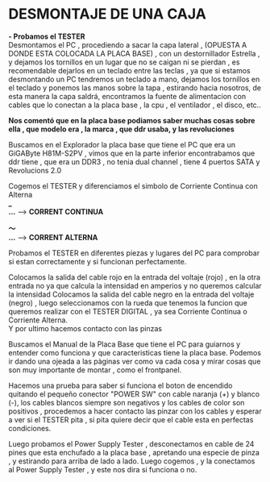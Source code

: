 # DESMONTAJE DE UNA CAJA
**- Probamos el TESTER**  
Desmontamos el PC , procediendo a sacar la capa lateral , (OPUESTA A DONDE ESTA COLOCADA LA PLACA BASE) , con un destornillador Estrella , y dejamos los tornillos en un lugar que no se caigan ni se pierdan , es recomendable dejarlos en un teclado entre las teclas , ya que si estamos desmontando un PC tendremos un teclado a mano, dejamos los tornillos en el teclado y ponemos las manos sobre la tapa , estirando hacia nosotros, de esta manera la capa saldrá, encontramos la fuente de alimentacion con cables que lo conectan a la placa base , la cpu , el ventilador , el disco, etc..
  
**Nos comentó que en la placa base podiamos saber muchas cosas sobre ella , que modelo era , la marca , que ddr usaba,
y las revoluciones**  
  
Buscamos en el Explorador la placa base que tiene el PC que era un GiGAByte H81M-S2PV , vimos que en la parte inferior encontrabamos que ddr tiene , que era un DDR3 , no tenia dual channel , tiene 4 puertos SATA y Revolucions 2.0  
  
Cogemos el TESTER y diferenciamos el simbolo de Corriente Continua con Alterna  
**_**  
**...**   --> **CORRENT CONTINUA**  

**～**  
**...**   --> **CORRENT ALTERNA**

Probamos el TESTER en diferentes piezas y lugares del PC para comprobar si estan correctamente y si funcionan perfectamente.  

Colocamos la salida del cable rojo en la entrada del voltaje (rojo) , en la otra entrada no ya que calcula la intensidad en amperios y no queremos calcular la intensidad
Colocamos la salida del cable negro en la entrada del voltaje (negro) , luego seleccionamos con la rueda que tenemos la funcion que queremos realizar con el TESTER DIGITAL , ya sea Corriente Continua o Corriente Alterna.  
Y por ultimo hacemos contacto con las pinzas

Buscamos el Manual de la Placa Base que tiene el PC para guiarnos y entender como funciona y que caracteristicas tiene la placa base. Podemos ir dando una ojeada a las pàginas ver como va cada cosa y mirar cosas que son muy importante de montar , como el frontpanel. 

Hacemos una prueba para saber si funciona el boton de encendido quitando el pequeño conector "POWER SW" con cable naranja (+) y blanco (-), los cables blancos siempre son negativos y los cables de color son positivos , procedemos a hacer contacto las pinzar con los cables y esperar a ver si el TESTER pita , si pita quiere decir que el cable esta en perfectas condiciones.  

Luego probamos el Power Supply Tester , desconectamos en cable de 24 pines que esta enchufado a la placa base , apretando una especie de pinza , y estirando para arriba de lado a lado.
Luego cogemos , y la conectamos al Power Supply Tester , y este nos dira si funciona o no.  
